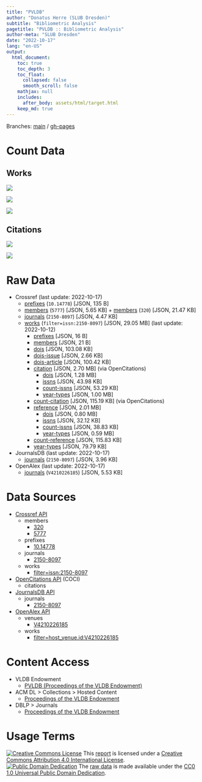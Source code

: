 ```yaml
---
title: "PVLDB"
author: "Donatus Herre (SLUB Dresden)"
subtitle: "Bibliometric Analysis"
pagetitle: "PVLDB :: Bibliometric Analysis"
author-meta: "SLUB Dresden"
date: "2022-10-17"
lang: "en-US"
output:
  html_document:
    toc: true
    toc_depth: 3
    toc_float:
      collapsed: false
      smooth_scroll: false
    mathjax: null
    includes:
      after_body: assets/html/target.html
    keep_md: true
---
```






Branches: [main](https://github.com/slub/pvldb/tree/main) / [gh-pages](https://github.com/slub/pvldb/tree/gh-pages)

# Count Data







## Works



![](/home/runner/work/pvldb/pvldb/public/index_files/figure-html/crossref-works-count-plot-1.png)<!-- -->



![](/home/runner/work/pvldb/pvldb/public/index_files/figure-html/journalsdb-works-count-plot-1.png)<!-- -->



![](/home/runner/work/pvldb/pvldb/public/index_files/figure-html/openalex-works-count-plot-1.png)<!-- -->

## Citations



![](/home/runner/work/pvldb/pvldb/public/index_files/figure-html/openalex-citations-count-plot-1.png)<!-- -->



![](/home/runner/work/pvldb/pvldb/public/index_files/figure-html/jcr-citations-count-plot-1.png)<!-- -->

# Raw Data

- Crossref (last update: 2022-10-17)
  - [prefixes](./data/crossref_prefixes_10-14778.json) (`10.14778`) [JSON, 135 B]
  - [members](./data/crossref_members_5777.json) (`5777`) [JSON, 5.65 KB] + [members](./data/crossref_members_320.json) (`320`) [JSON, 21.47 KB]
  - [journals](./data/crossref_journals_2150-8097.json) (`2150-8097`) [JSON, 4.47 KB]
  - [works](./data/crossref_works_filter-issn-2150-8097_works.json) (`filter=issn:2150-8097`) [JSON, 29.05 MB] (last update: 2022-10-12)
    - [prefixes](./data/crossref_works_filter-issn-2150-8097_prefixes.json) [JSON, 16 B]
    - [members](./data/crossref_works_filter-issn-2150-8097_members.json) [JSON, 21 B]
    - [dois](./data/crossref_works_filter-issn-2150-8097_dois.json) [JSON, 103.08 KB]
    - [dois-issue](./data/crossref_works_filter-issn-2150-8097_dois-issue.json) [JSON, 2.66 KB]
    - [dois-article](./data/crossref_works_filter-issn-2150-8097_dois-article.json) [JSON, 100.42 KB]
    - [citation](./data/crossref_works_filter-issn-2150-8097_citation.json) [JSON, 2.70 MB] (via OpenCitations)
      - [dois](./data/crossref_works_filter-issn-2150-8097_dois-citation.json) [JSON, 1.28 MB]
      - [issns](./data/crossref_works_filter-issn-2150-8097_issns-citation.json) [JSON, 43.98 KB]
      - [count-issns](./data/crossref_works_filter-issn-2150-8097_count-issns-citation.json) [JSON, 53.29 KB]
      - [year-types](./data/crossref_works_filter-issn-2150-8097_year-types-citation.json) [JSON, 1.00 MB]
    - [count-citation](./data/crossref_works_filter-issn-2150-8097_count-citation.json) [JSON, 115.19 KB] (via OpenCitations)
    - [reference](./data/crossref_works_filter-issn-2150-8097_reference.json) [JSON, 2.01 MB]
      - [dois](./data/crossref_works_filter-issn-2150-8097_dois-reference.json) [JSON, 0.80 MB]
      - [issns](./data/crossref_works_filter-issn-2150-8097_issns-reference.json) [JSON, 32.12 KB]
      - [count-issns](./data/crossref_works_filter-issn-2150-8097_count-issns-reference.json) [JSON, 38.83 KB]
      - [year-types](./data/crossref_works_filter-issn-2150-8097_year-types-reference.json) [JSON, 0.59 MB]
    - [count-reference](./data/crossref_works_filter-issn-2150-8097_count-reference.json) [JSON, 115.83 KB]
    - [year-types](./data/crossref_works_filter-issn-2150-8097_year-types.json) [JSON, 79.79 KB]
- JournalsDB (last update: 2022-10-17)
  - [journals](./data/journalsdb_journals_2150-8097.json) (`2150-8097`) [JSON, 3.96 KB]
- OpenAlex (last update: 2022-10-17)
  - [journals](./data/openalex_journals_V4210226185.json) (`V4210226185`) [JSON, 5.53 KB]

# Data Sources

- [Crossref API](https://api.crossref.org)
  - members
    - [320](https://api.crossref.org/members/320?mailto=bibliometrie@slub-dresden.de)
    - [5777](https://api.crossref.org/members/5777?mailto=bibliometrie@slub-dresden.de)
  - prefixes
    - [10.14778](https://api.crossref.org/prefixes/10.14778?mailto=bibliometrie@slub-dresden.de)
  - journals
    - [2150-8097](https://api.crossref.org/journals/2150-8097?mailto=bibliometrie@slub-dresden.de)
  - works
    - [filter=issn:2150-8097](https://api.crossref.org/works?filter=issn:2150-8097&mailto=bibliometrie@slub-dresden.de)
- [OpenCitations API](https://opencitations.net/index/coci/api/v1) (COCI)
  - citations
- [JournalsDB API](https://api.journalsdb.org/apidocs/)
  - journals
    - [2150-8097](https://api.journalsdb.org/journals/2150-8097)
- [OpenAlex API](https://docs.openalex.org/api)
  - venues
    - [V4210226185](https://api.openalex.org/journals/V4210226185?mailto=bibliometrie@slub-dresden.de)
  - works
    - [filter=host_venue.id:V4210226185](https://api.openalex.org/works?filter=host_venue.id:V4210226185&mailto=bibliometrie@slub-dresden.de)

# Content Access

- VLDB Endowment
  - [PVLDB (Proceedings of the VLDB Endowment)](https://vldb.org/pvldb/)
- ACM DL > Collections > Hosted Content
    - [Proceedings of the VLDB Endowment](https://dl.acm.org/journal/pvldb)
- DBLP > Journals
    - [Proceedings of the VLDB Endowment](https://dblp.org/db/journals/pvldb/)

# Usage Terms

[![Creative Commons License](https://mirrors.creativecommons.org/presskit/buttons/80x15/svg/by.svg)](http://creativecommons.org/licenses/by/4.0/) This [report](#) is licensed under a [Creative Commons Attribution 4.0 International License](./LICENSE.txt).  
[![Public Domain Dedication](https://mirrors.creativecommons.org/presskit/buttons/80x15/svg/cc-zero.svg)](https://creativecommons.org/publicdomain/zero/1.0/) The [raw data](#raw-data) is made available under the [CC0 1.0 Universal Public Domain Dedication](./data/LICENSE.txt).
